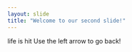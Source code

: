 ```yaml
---
layout: slide
title: "Welcome to our second slide!"
---
```

life is hit
Use the left arrow to go back!
